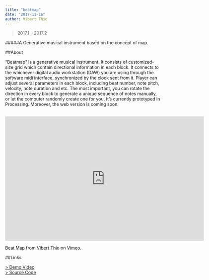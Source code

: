 ```yaml
---
title: "beatmap"
date: "2017-11-16"
author: Vibert Thio
---
```


> 2017.1 – 2017.2



#####A Generative musical instrument based on the concept of map.

##About

“Beatmap” is a generative musical instrument. It consists of customized-size grid which contain directional information in each block. It connects to the whichever digital audio workstation (DAW) you are using through the software midi interface, synchronized by the clock sent from it. Player can adjust several parameters in each block, including beat number, note pitch, velocity, note duration and etc. The most important, you can rotate the direction in every block to generate a unique sequence of notes manually, or let the computer randomly create one for you.
It’s currently prototyped in Processing. Moreover, the web version is coming soon.

<br>

<iframe src="https://player.vimeo.com/video/204991989" width="640" height="400" frameborder="0" webkitallowfullscreen mozallowfullscreen allowfullscreen></iframe>
<p><a href="https://vimeo.com/204991989">Beat Map</a> from <a href="https://vimeo.com/user56788864">Vibert Thio</a> on <a href="https://vimeo.com">Vimeo</a>.</p>

##Links

[> Demo Video][1]  
[> Source Code][2]  

[1]: https://vimeo.com/204991989
[2]: https://github.com/vibertthio/av_exp
